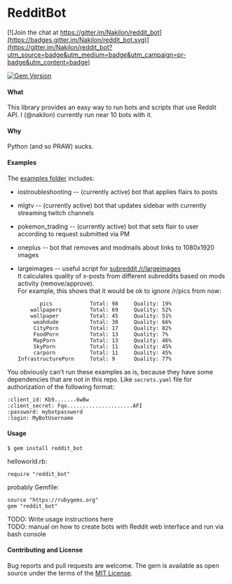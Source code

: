 # RedditBot

[![Join the chat at https://gitter.im/Nakilon/reddit_bot](https://badges.gitter.im/Nakilon/reddit_bot.svg)](https://gitter.im/Nakilon/reddit_bot?utm_source=badge&utm_medium=badge&utm_campaign=pr-badge&utm_content=badge)

[![Gem Version](https://badge.fury.io/rb/reddit_bot.svg)](http://badge.fury.io/rb/mll)  

#### What

This library provides an easy way to run bots and scripts that use Reddit API.
I (@nakilon) currently run near 10 bots with it.

#### Why

Python (and so PRAW) sucks.

#### Examples

The [examples folder](examples) includes:

* iostroubleshooting -- (currently active) bot that applies flairs to posts
* mlgtv -- (currently active) bot that updates sidebar with currently streaming twitch channels
* pokemon_trading -- (currently active) bot that sets flair to user according to request submitted via PM
* oneplus -- bot that removes and modmails about links to 1080x1920 images
* largeimages -- useful script for [subreddit /r/largeimages](https://reddit.com/r/largeimages/top)  
  It calculates quality of x-posts from different subreddits based on mods activity (remove/approve).  
  For example, this shows that it would be ok to ignore /r/pics from now:

             pics            Total: 98     Quality: 19%   
          wallpapers         Total: 69     Quality: 52%   
          wallpaper          Total: 45     Quality: 51%   
           woahdude          Total: 30     Quality: 66%   
           CityPorn          Total: 17     Quality: 82%   
           FoodPorn          Total: 13     Quality: 7%    
           MapPorn           Total: 13     Quality: 46%   
           SkyPorn           Total: 11     Quality: 45%   
           carporn           Total: 11     Quality: 45%   
      InfrastructurePorn     Total: 9      Quality: 77%   
                                                       
You obviously can't run these examples as is, because they have some dependencies that are not in this repo. Like `secrets.yaml` file for authorization of the following format:

    :client_id: Kb9.......6wBw
    :client_secret: Fqo.....................AFI
    :password: mybotpassword
    :login: MyBotUsername

#### Usage

    $ gem install reddit_bot

helloworld.rb:

    require "reddit_bot"

probably Gemfile:

    source "https://rubygems.org"
    gem "reddit_bot"

TODO: Write usage instructions here  
TODO: manual on how to create bots with Reddit web interface and run via bash console

#### Contributing and License

Bug reports and pull requests are welcome.
The gem is available as open source under the terms of the [MIT License](http://opensource.org/licenses/MIT).
